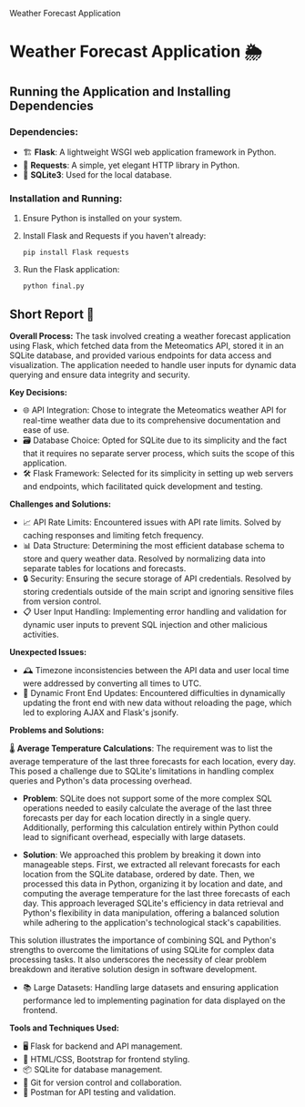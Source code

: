   Weather Forecast Application

Weather Forecast Application 🌦️
================================

Running the Application and Installing Dependencies
---------------------------------------------------

### Dependencies:

*   🏗️ **Flask**: A lightweight WSGI web application framework in Python.
*   📡 **Requests**: A simple, yet elegant HTTP library in Python.
*   💾 **SQLite3**: Used for the local database.

### Installation and Running:

1.  Ensure Python is installed on your system.
2.  Install Flask and Requests if you haven't already:
    
        pip install Flask requests
    
3.  Run the Flask application:
    
        python final.py
    

Short Report 📝
---------------

**Overall Process:** The task involved creating a weather forecast application using Flask, which fetched data from the Meteomatics API, stored it in an SQLite database, and provided various endpoints for data access and visualization. The application needed to handle user inputs for dynamic data querying and ensure data integrity and security.

**Key Decisions:**

*   🌐 API Integration: Chose to integrate the Meteomatics weather API for real-time weather data due to its comprehensive documentation and ease of use.
*   🗃️ Database Choice: Opted for SQLite due to its simplicity and the fact that it requires no separate server process, which suits the scope of this application.
*   🛠️ Flask Framework: Selected for its simplicity in setting up web servers and endpoints, which facilitated quick development and testing.

**Challenges and Solutions:**

*   📈 API Rate Limits: Encountered issues with API rate limits. Solved by caching responses and limiting fetch frequency.
*   📊 Data Structure: Determining the most efficient database schema to store and query weather data. Resolved by normalizing data into separate tables for locations and forecasts.
*   🔒 Security: Ensuring the secure storage of API credentials. Resolved by storing credentials outside of the main script and ignoring sensitive files from version control.
*   📋 User Input Handling: Implementing error handling and validation for dynamic user inputs to prevent SQL injection and other malicious activities.

**Unexpected Issues:**

*   🕰️ Timezone inconsistencies between the API data and user local time were addressed by converting all times to UTC.
*   🔄 Dynamic Front End Updates: Encountered difficulties in dynamically updating the front end with new data without reloading the page, which led to exploring AJAX and Flask's jsonify.

**Problems and Solutions:**

🌡️ **Average Temperature Calculations**: The requirement was to list the average temperature of the last three forecasts for each location, every day. This posed a challenge due to SQLite's limitations in handling complex queries and Python's data processing overhead.

- **Problem**: SQLite does not support some of the more complex SQL operations needed to easily calculate the average of the last three forecasts per day for each location directly in a single query. Additionally, performing this calculation entirely within Python could lead to significant overhead, especially with large datasets.
  
- **Solution**: We approached this problem by breaking it down into manageable steps. First, we extracted all relevant forecasts for each location from the SQLite database, ordered by date. Then, we processed this data in Python, organizing it by location and date, and computing the average temperature for the last three forecasts of each day. This approach leveraged SQLite's efficiency in data retrieval and Python's flexibility in data manipulation, offering a balanced solution while adhering to the application's technological stack's capabilities.

This solution illustrates the importance of combining SQL and Python's strengths to overcome the limitations of using SQLite for complex data processing tasks. It also underscores the necessity of clear problem breakdown and iterative solution design in software development.

*   📚 Large Datasets: Handling large datasets and ensuring application performance led to implementing pagination for data displayed on the frontend.

**Tools and Techniques Used:**

*   🖥️ Flask for backend and API management.
*   🎨 HTML/CSS, Bootstrap for frontend styling.
*   📦 SQLite for database management.
*   📂 Git for version control and collaboration.
*   🧪 Postman for API testing and validation.
